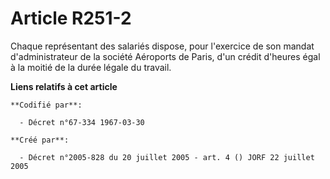 # Article R251-2

Chaque représentant des salariés dispose, pour l'exercice de son mandat d'administrateur de la société Aéroports de Paris,
d'un crédit d'heures égal à la moitié de la durée légale du travail.

**Liens relatifs à cet article**

	**Codifié par**:

	  - Décret n°67-334 1967-03-30

	**Créé par**:

	  - Décret n°2005-828 du 20 juillet 2005 - art. 4 () JORF 22 juillet 2005
